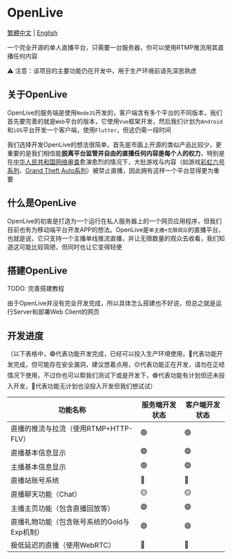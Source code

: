 # OpenLive

[繁體中文](README_ZHTW.md) | [English](README_EN.md)

一个完全开源的单人直播平台，只需要一台服务器，你可以使用RTMP推流用其直播任何内容

⚠️ 注意：该项目的主要功能仍在开发中，用于生产环境前请先深思熟虑

## 关于OpenLive
OpenLive的服务端是使用`NodeJS`开发的，客户端含有多个平台的不同版本，我们首先要完善的就是`Web`平台的版本，它使用`Vue`框架开发，然后我们计划为`Android`和`iOS`平台开发一个客户端，使用`Flutter`，但这仍需一段时间

我们选择开发OpenLive的想法很简单，首先是市面上开源的类似产品比较少，更重要的是我们相信能**脱离平台监管并自由的直播任何内容是每个人的权力**，特别是在[中华人民共和国网络审查](https://zh.wikipedia.org/zh-hans/%E4%B8%AD%E5%8D%8E%E4%BA%BA%E6%B0%91%E5%85%B1%E5%92%8C%E5%9B%BD%E7%BD%91%E7%BB%9C%E5%AE%A1%E6%9F%A5)愈演愈烈的情况下，大批游戏与内容（如游戏[彩虹六号系列](https://zh.wikipedia.org/zh-hans/%E8%99%B9%E5%BD%A9%E5%85%AD%E8%99%9F%EF%BC%9A%E5%9C%8D%E6%94%BB%E8%A1%8C%E5%8B%95)、[Grand Theft Auto系列](https://zh.wikipedia.org/zh-hans/%E4%BF%A0%E7%9B%9C%E7%8D%B5%E8%BB%8A%E6%89%8B%E7%B3%BB%E5%88%97)）被禁止直播，因此拥有这样一个平台显得更为重要

## 什么是OpenLive
OpenLive的初衷是打造为一个运行在私人服务器上的一个网页应用程序，但我们目前也有为移动端平台开发APP的想法。OpenLive是`单主播+无限观众`的直播平台，也就是说，它只支持一个主播单线推流直播，并让无限数量的观众去收看，我们知道这可能比较简陋，但同时也让它变得轻便

## 搭建OpenLive
TODO: 完善搭建教程

由于OpenLive并没有完全开发完成，所以具体怎么搭建也不好说，但总之就是运行Server和部署Web Client的网页

## 开发进度
（以下表格中，🟢代表功能开发完成，已经可以投入生产环境使用，🔵代表功能开发完成，但可能存在安全漏洞，建议悠着点用，🟡代表功能正在开发，请勿在正经情况下使用，不过你也可以帮我们测试下或是开发下，🟣代表功能有计划但还未投入开发，🔴代表功能无计划也没投入开发但我们想试试）

|  功能名称   | 服务端开发状态  | 客户端开发状态  |
|  ----  | ----  | ----  |
| 直播的推流与拉流（使用RTMP+HTTP-FLV）   | 🟢 | 🟢 |
| 直播基本信息显示  | 🟢 | 🟢 |
| 主播基本信息显示  | 🟢 | 🟢 |
| 直播站账号系统 | 🔵 | 🔵 |
| 直播聊天功能（Chat） | 🟡 | 🟡 |
| 主播主页功能（包含直播回放等） | 🟣 | 🟣 |
| 直播礼物功能（包含账号系统的Gold与Exp机制） | 🟣 | 🟣 |
| 极低延迟的直播（使用WebRTC） | 🔴 | 🔴 |